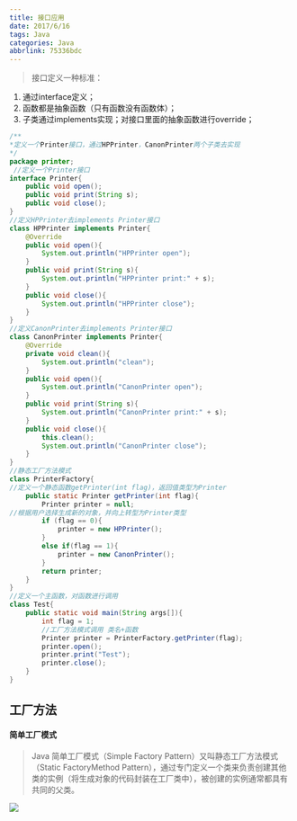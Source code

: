 ```yaml
---
title: 接口应用
date: 2017/6/16
tags: Java
categories: Java
abbrlink: 75336bdc
---
```


> 接口定义一种标准：

1. 通过interface定义；
2. 函数都是抽象函数（只有函数没有函数体）；
3. 子类通过implements实现；对接口里面的抽象函数进行override；
```java
/**
*定义一个Printer接口，通过HPPrinter，CanonPrinter两个子类去实现
*/
package printer;
 //定义一个Printer接口
interface Printer{
    public void open();
    public void print(String s);
    public void close();
}
//定义HPPrinter去implements Printer接口
class HPPrinter implements Printer{
    @Override
    public void open(){
        System.out.println("HPPrinter open");
    }
    public void print(String s){
        System.out.println("HPPrinter print:" + s);
    }
    public void close(){
        System.out.println("HPPrinter close");
    }
}
//定义CanonPrinter去implements Printer接口
class CanonPrinter implements Printer{
    @Override
    private void clean(){
        System.out.println("clean");
    }
    public void open(){
        System.out.println("CanonPrinter open");
    }
    public void print(String s){
        System.out.println("CanonPrinter print:" + s);
    }
    public void close(){
        this.clean();
        System.out.println("CanonPrinter close");
    }
}
//静态工厂方法模式
class PrinterFactory{
//定义一个静态函数getPrinter(int flag)，返回值类型为Printer
    public static Printer getPrinter(int flag){
        Printer printer = null;
//根据用户选择生成新的对象，并向上转型为Printer类型
        if (flag == 0){
            printer = new HPPrinter();
        }
        else if(flag == 1){
            printer = new CanonPrinter();
        }
        return printer;
    }
}
//定义一个主函数，对函数进行调用
class Test{
    public static void main(String args[]){
        int flag = 1;
        //工厂方法模式调用 类名+函数
        Printer printer = PrinterFactory.getPrinter(flag);
        printer.open();
        printer.print("Test");
        printer.close();
    }
}
```


## 工厂方法 ##
#### 简单工厂模式 ####

> Java 简单工厂模式（Simple Factory Pattern）又叫静态工厂方法模式（Static FactoryMethod Pattern），通过专门定义一个类来负责创建其他类的实例（将生成对象的代码封装在工厂类中），被创建的实例通常都具有共同的父类。


![](https://raw.githubusercontent.com/roojay520/roojaycloud/images/printer.png)

